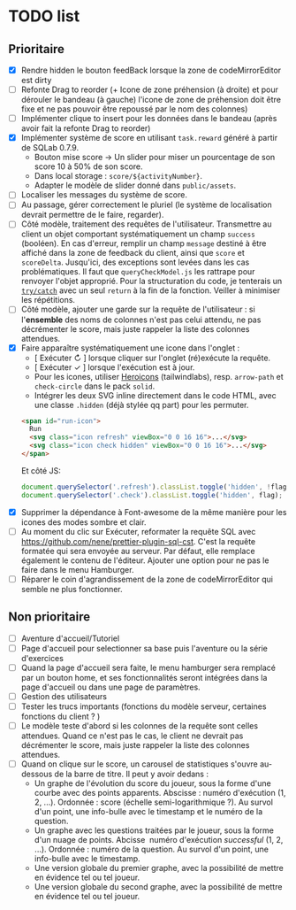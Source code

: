 # TODO list

## Prioritaire

- [x] Rendre hidden le bouton feedBack lorsque la zone de codeMirrorEditor est dirty
- [ ] Refonte Drag to reorder (+ Icone de zone préhension (à droite) et pour dérouler le bandeau (à gauche) l'icone de zone de préhension doit être fixe et ne pas pouvoir être repoussé par le nom des colonnes)
- [ ] Implémenter clique to insert pour les données dans le bandeau (après avoir fait la refonte Drag to reorder)
- [x] Implémenter système de score en utilisant `task.reward` généré à partir de SQLab 0.7.9.
    - Bouton mise score -> Un slider pour miser un pourcentage de son score 10 à 50% de son score. 
    - Dans local storage : `score/${activityNumber}`.
    - Adapter le modèle de slider donné dans `public/assets`.
- [ ] Localiser les messages du système de score.
- [ ] Au passage, gérer correctement le pluriel (le système de localisation devrait permettre de le faire, regarder).
- [ ] Côté modèle, traitement des requêtes de l'utilisateur. Transmettre au client un objet comportant systématiquement un champ `success` (booléen). En cas d'erreur, remplir un champ `message` destiné à être affiché dans la zone de feedback du client, ainsi que `score` et `scoreDelta`. Jusqu'ici, des exceptions sont levées dans les cas problématiques. Il faut que `queryCheckModel.js` les rattrape pour renvoyer l'objet approprié. Pour la structuration du code, je tenterais un [`try/catch`](https://stackoverflow.com/questions/33781818/multiple-catch-in-javascript) avec un seul `return` à la fin de la fonction. Veiller à minimiser les répétitions.
- [ ] Côté modèle, ajouter une garde sur la requête de l'utilisateur : si l'**ensemble** des noms de colonnes n'est pas celui attendu, ne pas décrémenter le score, mais juste rappeler la liste des colonnes attendues.
- [x] Faire apparaître systématiquement une icone dans l'onglet :
  - [ Exécuter ↻ ] lorsque cliquer sur l'onglet (ré)exécute la requête.
  - [ Exécuter ✓ ] lorsque l'exécution est à jour.
  - Pour les icones, utiliser [Heroicons](https://heroicons.com) (tailwindlabs), resp. `arrow-path` et `check-circle` dans le pack `solid`.
  - Intégrer les deux SVG inline directement dans le code HTML, avec une classe `.hidden` (déjà stylée qq part) pour les permuter.
  ```html
  <span id="run-icon">
    Run
    <svg class="icon refresh" viewBox="0 0 16 16">...</svg>
    <svg class="icon check hidden" viewBox="0 0 16 16">...</svg>
  </span>
  ```
  Et côté JS:
  ```javascript
  document.querySelector('.refresh').classList.toggle('hidden', !flag);
  document.querySelector('.check').classList.toggle('hidden', flag);
  ```
- [x] Supprimer la dépendance à Font-awesome de la même manière pour les icones des modes sombre et clair.
- [ ] Au moment du clic sur Exécuter, reformater la requête SQL avec https://github.com/nene/prettier-plugin-sql-cst. C'est la requête formatée qui sera envoyée au serveur. Par défaut, elle remplace également le contenu de l'éditeur. Ajouter une option pour ne pas le faire dans le menu Hamburger.
- [ ] Réparer le coin d'agrandissement de la zone de codeMirrorEditor qui semble ne plus fonctionner.

## Non prioritaire

- [ ] Aventure d'accueil/Tutoriel
- [ ] Page d'accueil pour selectionner sa base puis l'aventure ou la série d'exercices
- [ ] Quand la page d'accueil sera faite, le menu hamburger sera remplacé par un bouton home, et ses fonctionnalités seront intégrées dans la page d'accueil ou dans une page de paramètres.
- [ ] Gestion des utilisateurs
- [ ] Tester les trucs importants (fonctions du modèle serveur, certaines fonctions du client ?  )
- [ ] Le modèle teste d'abord si les colonnes de la requête sont celles attendues. Quand ce n'est pas le cas, le client ne devrait pas décrémenter le score, mais juste rappeler la liste des colonnes attendues.
- [ ] Quand on clique sur le score, un carousel de statistiques s'ouvre au-dessous de la barre de titre. Il peut y avoir dedans :
  - Un graphe de l'évolution du score du joueur, sous la forme d'une courbe avec des points apparents. Abscisse : numéro d'exécution (1, 2, ...). Ordonnée : score (échelle semi-logarithmique ?). Au survol d'un point, une info-bulle avec le timestamp et le numéro de la question.
  - Un graphe avec les questions traitées par le joueur, sous la forme d'un nuage de points. Abcisse  numéro d'exécution _successful_ (1, 2, ...). Ordonnée : numéro de la question. Au survol d'un point, une info-bulle avec le timestamp.
  - Une version globale du premier graphe, avec la possibilité de mettre en évidence tel ou tel joueur.
  - Une version globale du second graphe, avec la possibilité de mettre en évidence tel ou tel joueur.
